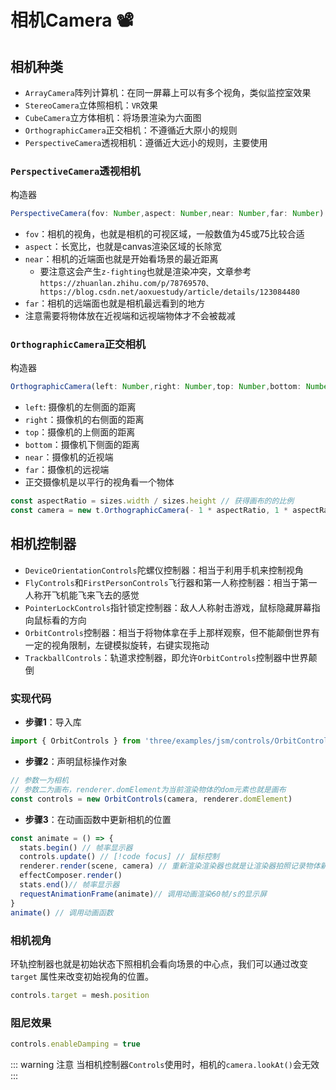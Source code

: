 # 相机Camera :film_projector:

## 相机种类

- `ArrayCamera`阵列计算机：在同一屏幕上可以有多个视角，类似监控室效果
- `StereoCamera`立体照相机：`VR`效果
- `CubeCamera`立方体相机：将场景渲染为六面图
- `OrthographicCamera`正交相机：不遵循近大原小的规则
- `PerspectiveCamera`透视相机：遵循近大远小的规则，主要使用

### `PerspectiveCamera`透视相机

构造器

```js
PerspectiveCamera(fov: Number,aspect: Number,near: Number,far: Number)
```

- `fov`：相机的视角，也就是相机的可视区域，一般数值为45或75比较合适
- `aspect`：长宽比，也就是canvas渲染区域的长除宽
- `near`：相机的近端面也就是开始看场景的最近距离
  - 要注意这会产生`z-fighting`也就是渲染冲突，文章参考`https://zhuanlan.zhihu.com/p/78769570、https://blog.csdn.net/aoxuestudy/article/details/123084480`
- `far`：相机的远端面也就是相机最远看到的地方
- 注意需要将物体放在近视端和远视端物体才不会被裁减

### `OrthographicCamera`正交相机

构造器

```js
OrthographicCamera(left: Number,right: Number,top: Number,bottom: Number,near: Number,far: Number )
```

- `left`: 摄像机的左侧面的距离
- `right`：摄像机的右侧面的距离
- `top`：摄像机的上侧面的距离
- `bottom`：摄像机下侧面的距离
- `near`：摄像机的近视端
- `far`：摄像机的远视端
- 正交摄像机是以平行的视角看一个物体

```js
const aspectRatio = sizes.width / sizes.height // 获得画布的的比例
const camera = new t.OrthographicCamera(- 1 * aspectRatio, 1 * aspectRatio, 1, - 1, 0.1, 100)
```

## 相机控制器

- `DeviceOrientationControls`陀螺仪控制器：相当于利用手机来控制视角
- `FlyControls`和`FirstPersonControls`飞行器和第一人称控制器：相当于第一人称开飞机能飞来飞去的感觉
- `PointerLockControls`指针锁定控制器：敌人人称射击游戏，鼠标隐藏屏幕指向鼠标看的方向
- `OrbitControls`控制器：相当于将物体拿在手上那样观察，但不能颠倒世界有一定的视角限制，左键模拟旋转，右键实现拖动
- `TrackballControls`：轨道求控制器，即允许`OrbitControls`控制器中世界颠倒

### 实现代码

- **步骤1**：导入库

```js
import { OrbitControls } from 'three/examples/jsm/controls/OrbitControls'
```

- **步骤2**：声明鼠标操作对象

```js
// 参数一为相机
// 参数二为画布，renderer.domElement为当前渲染物体的dom元素也就是画布
const controls = new OrbitControls(camera, renderer.domElement)
```

- **步骤3**：在动画函数中更新相机的位置

```js
const animate = () => {
  stats.begin() // 帧率显示器
  controls.update() // [!code focus] // 鼠标控制
  renderer.render(scene, camera) // 重新渲染渲染器也就是让渲染器拍照记录物体新的位置
  effectComposer.render()
  stats.end()// 帧率显示器
  requestAnimationFrame(animate)// 调用动画渲染60帧/s的显示屏
}
animate() // 调用动画函数
```

### 相机视角

环轨控制器也就是初始状态下照相机会看向场景的中心点，我们可以通过改变 `target` 属性来改变初始视角的位置。

  ```js
  controls.target = mesh.position
  ```

### 阻尼效果

  ```js
  controls.enableDamping = true
  ```

::: warning 注意
当相机控制器`Controls`使用时，相机的`camera.lookAt()`会无效
:::
